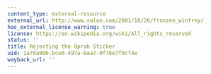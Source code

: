 ```yaml
---
content_type: external-resource
external_url: http://www.salon.com/2001/10/26/franzen_winfrey/
has_external_license_warning: true
license: https://en.wikipedia.org/wiki/All_rights_reserved
status: ''
title: Rejecting the Oprah Sticker
uid: 1a7da90b-bce0-497a-baa7-0f76e7f9cf4e
wayback_url: ''
---
```

